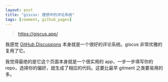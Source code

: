 ```yaml
---
layout: post
title: "giscus: 理想中的评论系统"
tags: [comment, github_pages]
---
```


> <https://giscus.app/>

我感觉 [GitHub Discussions](https://docs.github.com/en/discussions) 本身就是一个很好的评论系统。giscus 非常优雅的复用了它。

<!--more-->

我觉得最绝的是它这个页面本身就是一个很实用的 app，一步一步填写你的 repo，选择你的偏好，就生成了相应的代码。这要比最早 gitment 之类要易用的多。